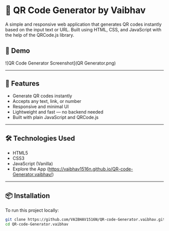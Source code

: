 # 🔳 QR Code Generator by Vaibhav

A simple and responsive web application that generates QR codes instantly based on the input text or URL. Built using HTML, CSS, and JavaScript with the help of the QRCode.js library.

## 📸 Demo

![QR Code Generator Screenshot](QR Generator.png) <!-- Add your screenshot or remove this line -->

---

## 🚀 Features

- Generate QR codes instantly
- Accepts any text, link, or number
- Responsive and minimal UI
- Lightweight and fast — no backend needed
- Built with plain JavaScript and QRCode.js

---

## 🛠️ Technologies Used

- HTML5  
- CSS3  
- JavaScript (Vanilla)  
- Explore the App (https://vaibhav1516n.github.io/QR-code-Generator.vaibhav/)

---

## 📦 Installation

To run this project locally:

```bash
git clone https://github.com/VAIBHAV1516N/QR-code-Generator.vaibhav.git
cd QR-code-Generator.vaibhav
